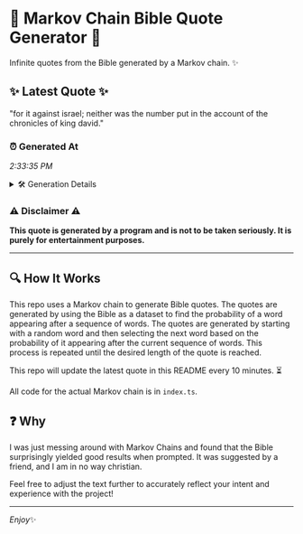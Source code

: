 # 📖 Markov Chain Bible Quote Generator 📖

Infinite quotes from the Bible generated by a Markov chain. ✨

## ✨ Latest Quote ✨
"for it against israel; neither was the number put in the account of the chronicles of king david."

### ⏰ Generated At
*2:33:35 PM*

<details>
    <summary>🛠️ Generation Details</summary>
    <p>
        <strong>🌱 Seed:</strong> for<br>
        <strong>🔄 Iterations:</strong> 17<br>
        <strong>📜 Context History:</strong><br>[ for ]: it<br>[ for, it ]: against<br>[ for, it, against ]: israel;<br>[ for, it, against, israel; ]: neither<br>[ for, it, against, israel;, neither ]: was<br>[ for, it, against, israel;, neither, was ]: the<br>[ it, against, israel;, neither, was, the ]: number<br>[ against, israel;, neither, was, the, number ]: put<br>[ israel;, neither, was, the, number, put ]: in<br>[ neither, was, the, number, put, in ]: the<br>[ was, the, number, put, in, the ]: account<br>[ the, number, put, in, the, account ]: of<br>[ number, put, in, the, account, of ]: the<br>[ put, in, the, account, of, the ]: chronicles<br>[ in, the, account, of, the, chronicles ]: of<br>[ the, account, of, the, chronicles, of ]: king<br>[ account, of, the, chronicles, of, king ]: david.<br>
    </p>
</details>

### ⚠️ Disclaimer ⚠️
**This quote is generated by a program and is not to be taken seriously. It is purely for entertainment purposes.**

---

## 🔍 How It Works

This repo uses a Markov chain to generate Bible quotes. The quotes are generated by using the Bible as a dataset to find the probability of a word appearing after a sequence of words. The quotes are generated by starting with a random word and then selecting the next word based on the probability of it appearing after the current sequence of words. This process is repeated until the desired length of the quote is reached.

This repo will update the latest quote in this README every 10 minutes. ⏳

All code for the actual Markov chain is in `index.ts`.

## ❓ Why

I was just messing around with Markov Chains and found that the Bible surprisingly yielded good results when prompted. 
It was suggested by a friend, and I am in no way christian.

Feel free to adjust the text further to accurately reflect your intent and experience with the project!

---

*Enjoy*✨
